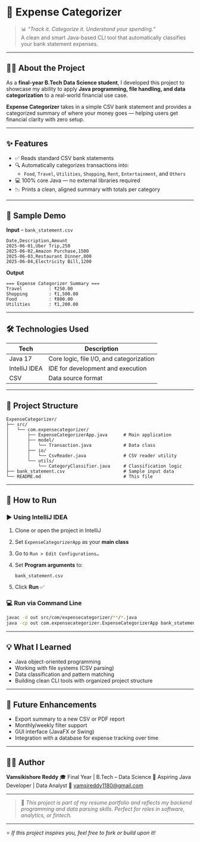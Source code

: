 # 💸 Expense Categorizer

> 📊 *“Track it. Categorize it. Understand your spending.”*  
> A clean and smart Java-based CLI tool that automatically classifies your bank statement expenses.

---

## 👨‍🎓 About the Project

As a **final-year B.Tech Data Science student**, I developed this project to showcase my ability to apply **Java programming, file handling, and data categorization** to a real-world financial use case.

**Expense Categorizer** takes in a simple CSV bank statement and provides a categorized summary of where your money goes — helping users get financial clarity with zero setup.

---

## ✨ Features

- ✅ Reads standard CSV bank statements
- 🔍 Automatically categorizes transactions into:
  - `Food`, `Travel`, `Utilities`, `Shopping`, `Rent`, `Entertainment`, and `Others`
- 💻 100% core Java — no external libraries required
- 📉 Prints a clean, aligned summary with totals per category

---

## 🧪 Sample Demo

**Input** – `bank_statement.csv`
```csv
Date,Description,Amount
2025-06-01,Uber Trip,250
2025-06-02,Amazon Purchase,1500
2025-06-03,Restaurant Dinner,800
2025-06-04,Electricity Bill,1200
````

**Output**

```
=== Expense Categorizer Summary ===
Travel          : ₹250.00
Shopping        : ₹1,500.00
Food            : ₹800.00
Utilities       : ₹1,200.00
```

---

## 🛠 Technologies Used

| Tech          | Description                              |
| ------------- | ---------------------------------------- |
| Java 17       | Core logic, file I/O, and categorization |
| IntelliJ IDEA | IDE for development and execution        |
| CSV           | Data source format                       |

---

## 📁 Project Structure

```
ExpenseCategorizer/
├── src/
│   └── com.expensecategorizer/
│       ├── ExpenseCategorizerApp.java      # Main application
│       ├── model/
│       │   └── Transaction.java            # Data class
│       ├── io/
│       │   └── CsvReader.java              # CSV reader utility
│       └── utils/
│           └── CategoryClassifier.java     # Classification logic
├── bank_statement.csv                      # Sample input data
└── README.md                               # This file
```

---

## 🚀 How to Run

### ▶ Using IntelliJ IDEA

1. Clone or open the project in IntelliJ
2. Set `ExpenseCategorizerApp` as your **main class**
3. Go to `Run > Edit Configurations…`
4. Set **Program arguments** to:

   ```
   bank_statement.csv
   ```
5. Click **Run** ✅

### 💻 Run via Command Line

```bash
javac -d out src/com/expensecategorizer/**/*.java
java -cp out com.expensecategorizer.ExpenseCategorizerApp bank_statement.csv
```

---

## 💡 What I Learned

* Java object-oriented programming
* Working with file systems (CSV parsing)
* Data classification and pattern matching
* Building clean CLI tools with organized project structure

---

## 🎯 Future Enhancements

* Export summary to a new CSV or PDF report
* Monthly/weekly filter support
* GUI interface (JavaFX or Swing)
* Integration with a database for expense tracking over time

---

## 👨‍💻 Author

**Vamsikishore Reddy**
🎓 Final Year | B.Tech – Data Science
💼 Aspiring Java Developer | Data Analyst
📧 [vamsireddy1180@gmail.com](mailto:vamsireddy1180@gmail.com)

---

> 📌 *This project is part of my resume portfolio and reflects my backend programming and data parsing skills. Perfect for roles in software, analytics, or fintech.*

---

⭐ *If this project inspires you, feel free to fork or build upon it!*

```
